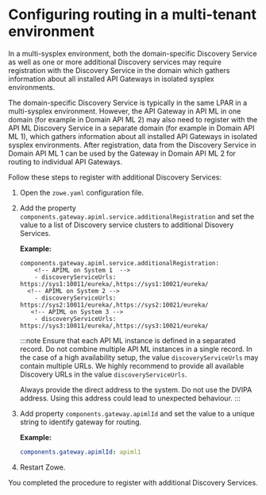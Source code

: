 # Configuring routing in a multi-tenant environment

In a multi-sysplex environment, both the domain-specific Discovery Service as well as one or more additional Discovery services may require registration with the Discovery Service in the domain which gathers information about all installed API Gateways in isolated sysplex environments. 

The domain-specific Discovery Service is typically in the same LPAR in a multi-sysplex environment. However, the API Gateway in API ML in one domain (for example in Domain API ML 2) may also need to register with the API ML Discovery Service in a separate domain (for example in Domain API ML 1), which gathers information about all installed API Gateways in isolated sysplex environments. After registration, data from the Discovery Service in Domain API ML 1 can be used by the Gateway in Domain API ML 2 for routing to individual API Gateways.


Follow these steps to register with additional Discovery Services:

1. Open the `zowe.yaml` configuration file.
2. Add the property `components.gateway.apiml.service.additionalRegistration` and set the value to a list of Discovery service clusters to additional Disovery Services.

   **Example:**
   ```
   components.gateway.apiml.service.additionalRegistration: 
       <!-- APIML on System 1  -->
       - discoveryServiceUrls: https://sys1:10011/eureka/,https://sys1:10021/eureka/ 
     <!-- APIML on System 2 -->
       - discoveryServiceUrls: https://sys2:10011/eureka/,https://sys2:10021/eureka/
      <!-- APIML on System 3 -->
       - discoveryServiceUrls: https://sys3:10011/eureka/,https://sys3:10021/eureka/ 
    ```

   :::note
     Ensure that each API ML instance is defined in a separated record. Do not combine multiple API ML instances in a
     single record. In the case of a high availability setup, the value `discoveryServiceUrls` may contain multiple URLs.
     We highly recommend to provide all available Discovery URLs in the value `discoveryServiceUrls`.

     Always provide the direct address to the system. Do not use the DVIPA address. Using this address could lead to unexpected behaviour.
   :::
3. Add property `components.gateway.apimlId` and set the value to a unique string to identify gateway for routing.

   **Example:**
   ```yaml
   components.gateway.apimlId: apiml1
   ```
   
4. Restart Zowe.

You completed the procedure to register with additional Discovery Services.